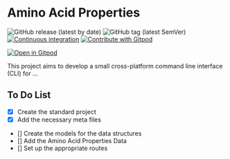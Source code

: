 
# Amino Acid Properties

![GitHub release (latest by date)](https://img.shields.io/github/v/release/AliSajid/aaprop)
![GitHub tag (latest SemVer)](https://img.shields.io/github/v/tag/AliSajid/aaprop)
[![Continuous integration](https://github.com/AliSajid/aaprop/actions/workflows/ci.yaml/badge.svg?branch=main&event=push)](https://github.com/AliSajid/aaprop/actions/workflows/ci.yaml)
[![Contribute with Gitpod](https://img.shields.io/badge/Contribute%20with-Gitpod-908a85?logo=gitpod)](https://gitpod.io/#AliSajid/demo-app)


[![Open in Gitpod](https://gitpod.io/button/open-in-gitpod.svg)](https://gitpod.io/#AliSajid/demo-app)

This project aims to develop a small cross-platform command line interface (CLI) for ...

## To Do List

- [X] Create the standard project
- [X] Add the necessary meta files
- [] Create the models for the data structures
- [] Add the Amino Acid Properties Data
- [] Set up the appropriate routes
